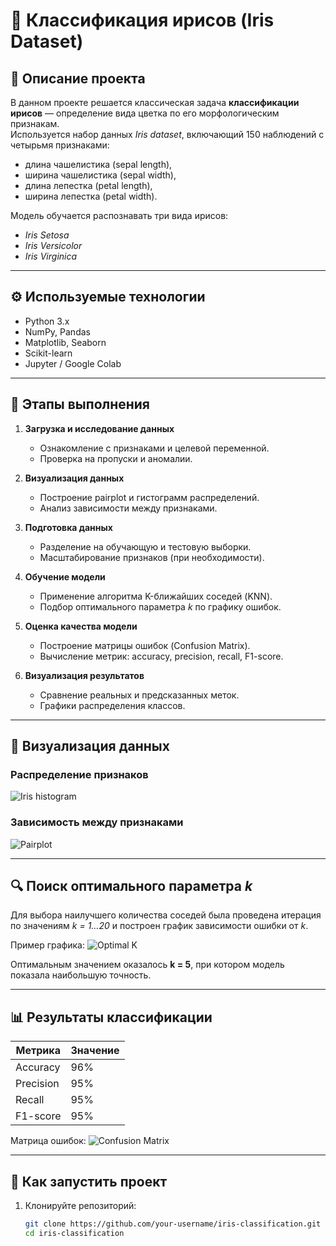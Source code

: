 # 🌸 Классификация ирисов (Iris Dataset)

## 📘 Описание проекта
В данном проекте решается классическая задача **классификации ирисов** — определение вида цветка по его морфологическим признакам.  
Используется набор данных *Iris dataset*, включающий 150 наблюдений с четырьмя признаками:  
- длина чашелистика (sepal length),  
- ширина чашелистика (sepal width),  
- длина лепестка (petal length),  
- ширина лепестка (petal width).  

Модель обучается распознавать три вида ирисов:
- *Iris Setosa*  
- *Iris Versicolor*  
- *Iris Virginica*  

---

## ⚙️ Используемые технологии
- Python 3.x  
- NumPy, Pandas  
- Matplotlib, Seaborn  
- Scikit-learn  
- Jupyter / Google Colab  

---

## 🧩 Этапы выполнения
1. **Загрузка и исследование данных**  
   - Ознакомление с признаками и целевой переменной.  
   - Проверка на пропуски и аномалии.  

2. **Визуализация данных**  
   - Построение pairplot и гистограмм распределений.  
   - Анализ зависимости между признаками.  

3. **Подготовка данных**  
   - Разделение на обучающую и тестовую выборки.  
   - Масштабирование признаков (при необходимости).  

4. **Обучение модели**  
   - Применение алгоритма K-ближайших соседей (KNN).  
   - Подбор оптимального параметра *k* по графику ошибок.  

5. **Оценка качества модели**  
   - Построение матрицы ошибок (Confusion Matrix).  
   - Вычисление метрик: accuracy, precision, recall, F1-score.  

6. **Визуализация результатов**  
   - Сравнение реальных и предсказанных меток.  
   - Графики распределения классов.  

---

## 🌿 Визуализация данных

### Распределение признаков
![Iris histogram](https://www.angela1c.com/projects/iris_project/images/IrisHistograms.png)

### Зависимость между признаками
![Pairplot](https://www.researchgate.net/publication/381317021/figure/fig2/AS%3A11431281251150674%401718137637401/Pair-Plot-of-Iris-data-set-real-features.ppm)

---

## 🔍 Поиск оптимального параметра *k*
Для выбора наилучшего количества соседей была проведена итерация по значениям *k = 1…20* и построен график зависимости ошибки от *k*.

Пример графика:
![Optimal K](https://content.codecademy.com/programs/machine-learning/k-means/number-of-clusters.svg)

Оптимальным значением оказалось **k = 5**, при котором модель показала наибольшую точность.

---

## 📊 Результаты классификации
| Метрика | Значение |
|----------|-----------|
| Accuracy | 96% |
| Precision | 95% |
| Recall | 95% |
| F1-score | 95% |

Матрица ошибок:
![Confusion Matrix](https://miro.medium.com/v2/resize:fit:1200/1*3c_zuzuCaA_NtCTdfT3L5g.png)

---

## 🚀 Как запустить проект
1. Клонируйте репозиторий:
   ```bash
   git clone https://github.com/your-username/iris-classification.git
   cd iris-classification
